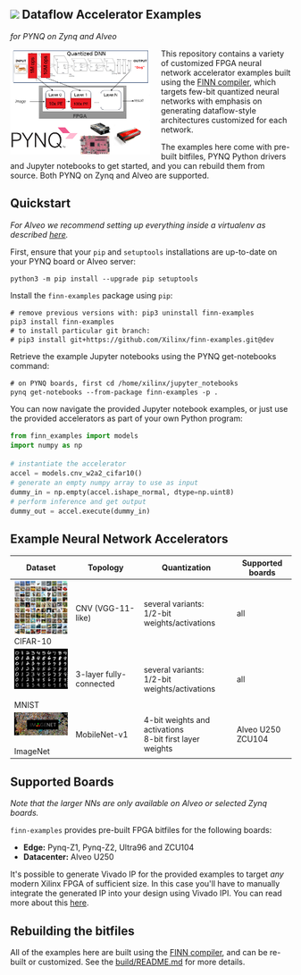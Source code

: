 ## <img src=https://raw.githubusercontent.com/Xilinx/finn/master/docs/img/finn-logo.png width=128/> Dataflow Accelerator Examples
*for PYNQ on Zynq and Alveo*

<img align="left" src="docs/img/finn-example.png" alt="drawing" style="margin-right: 20px" width="250"/>

This repository contains a variety of customized FPGA neural network accelerator
examples built using
the [FINN compiler](https://github.com/Xilinx/finn), which
targets few-bit quantized neural networks with emphasis on
generating dataflow-style architectures customized for each network.

The examples here come with
pre-built bitfiles, PYNQ Python drivers and Jupyter notebooks to get started,
and you can rebuild them from source.
Both PYNQ on Zynq and Alveo are supported.

## Quickstart


*For Alveo we recommend setting up everything inside a virtualenv as described [here](https://pynq.readthedocs.io/en/v2.6.1/getting_started/alveo_getting_started.html?highlight=alveo#install-conda).*

First, ensure that your `pip` and `setuptools` installations are up-to-date
on your PYNQ board or Alveo server:

```shell
python3 -m pip install --upgrade pip setuptools
```

Install the `finn-examples` package using `pip`:

```shell
# remove previous versions with: pip3 uninstall finn-examples
pip3 install finn-examples
# to install particular git branch:
# pip3 install git+https://github.com/Xilinx/finn-examples.git@dev
```

Retrieve the example Jupyter notebooks using the PYNQ get-notebooks command:

```shell
# on PYNQ boards, first cd /home/xilinx/jupyter_notebooks
pynq get-notebooks --from-package finn-examples -p .
```

You can now navigate the provided Jupyter notebook examples, or just use the
provided accelerators as part of your own Python program:

```python
from finn_examples import models
import numpy as np

# instantiate the accelerator
accel = models.cnv_w2a2_cifar10()
# generate an empty numpy array to use as input
dummy_in = np.empty(accel.ishape_normal, dtype=np.uint8)
# perform inference and get output
dummy_out = accel.execute(dummy_in)
```

##  Example Neural Network Accelerators
| Dataset                                                        | Topology                | Quantization                                               | Supported boards |
|----------------------------------------------------------------|-------------------------|------------------------------------------------------------|------------------|
| <img src="docs/img/cifar-10.png" width="150"/><br/>CIFAR-10     | CNV (VGG-11-like)       | several variants:<br>1/2-bit weights/activations           | all              |
| <img src="docs/img/mnist.jpg" width="150"/><br/><br>MNIST       | 3-layer fully-connected | several variants:<br>1/2-bit weights/activations           | all              |
| <img src="docs/img/imagenet.jpg" width="150"/><br/><br>ImageNet | MobileNet-v1            | 4-bit weights and activations<br>8-bit first layer weights | Alveo U250<br>ZCU104       |

## Supported Boards

*Note that the larger NNs are only available on Alveo or selected Zynq boards.*

`finn-examples` provides pre-built FPGA bitfiles for the following boards:

* **Edge:** Pynq-Z1, Pynq-Z2, Ultra96 and ZCU104
* **Datacenter:** Alveo U250

It's possible to generate Vivado IP for the provided examples to target *any*
modern Xilinx FPGA of sufficient size.
In this case you'll have to manually integrate the generated IP into your design
using Vivado IPI.
You can read more about this [here](build/README.md).

## Rebuilding the bitfiles

All of the examples here are built using the [FINN compiler](https://github.com/Xilinx/finn), and can be re-built or customized.
See the [build/README.md](build/README.md) for more details.
